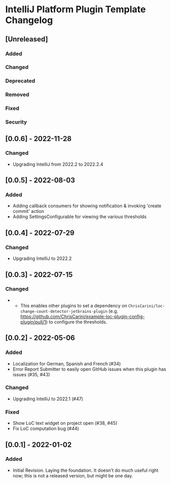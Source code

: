 <!-- Keep a Changelog guide -> https://keepachangelog.com -->

# IntelliJ Platform Plugin Template Changelog

## [Unreleased]

### Added

### Changed

### Deprecated

### Removed

### Fixed

### Security

## [0.0.6] - 2022-11-28

### Changed
- Upgrading IntelliJ from 2022.2 to 2022.2.4

## [0.0.5] - 2022-08-03

### Added
- Adding callback consumers for showing notification & invoking 'create commit' action
- Adding SettingsConfigurable for viewing the various thresholds

## [0.0.4] - 2022-07-29

### Changed
- Upgrading IntelliJ to 2022.2

## [0.0.3] - 2022-07-15

### Changed
- - This enables other plugins to set a dependency on `ChrisCarini/loc-change-count-detector-jetbrains-plugin` (e.g. https://github.com/ChrisCarini/example-loc-plugin-config-plugin/pull/1) to configure the thresholds.

## [0.0.2] - 2022-05-06

### Added
- Localization for German, Spanish and French (#34)
- Error Report Submitter to easily open GitHub issues when this plugin has issues (#35, #43)

### Changed
- Upgrading IntelliJ to 2022.1 (#47)

### Fixed
- Show LoC text widget on project open (#38, #45)
- Fix LoC computation bug (#44)

## [0.0.1] - 2022-01-02

### Added
- Initial Revision. Laying the foundation. It doesn't do much useful right now; this is not a released version, but
  might be one day.
